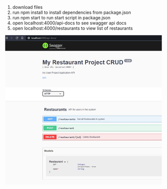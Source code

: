 1. download files
2. run npm install to install dependencies from package.json
3. run npm start to run start script in package.json
4. open localhost:4000/api-docs to see swagger api docs
5. open localhost:4000/restaurants to view list of restaurants

<img src="./swagger-api-docs.JPG" alt="swagger UI for API">
